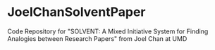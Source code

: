 # JoelChanSolventPaper
Code Repository for "SOLVENT: A Mixed Initiative System for Finding Analogies between Research Papers" from Joel Chan at UMD
